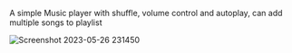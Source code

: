A simple Music player with shuffle, volume control and autoplay, can add multiple songs to playlist

![Screenshot 2023-05-26 231450](https://github.com/KayT98/musicPlayer/assets/71146091/b967845b-5783-4296-92fe-5932d44826dc)
